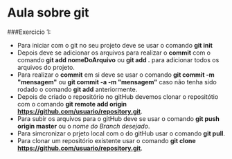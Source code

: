 # Aula sobre git
###Exercicio 1:

+ Para iniciar com o git no seu projeto deve se usar o comando __git init__  
+ Depois deve se adicionar os arquivos para realizar o **commit** com o comando __git add nomeDoArquivo__ ou __git add .__ para adicionar todos os arquivos do projeto.   
+ Para realizar o __commit__ em si deve se usar o comando **git commit -m "mensagem"** ou **git commit -a -m "mensagem"** caso não tenha sido rodado o comando **git add** anteriormente.  
+ Depois de criado o repositório no gitHub devemos clonar o repositótio com o comando **git remote add origin https://github.com/usuario/repository.git**.   
+ Para subir os arquivos para o gitHub deve se usar o comando **git push origin master** ou o _nome do Branch desejado_.  
+ Para simcronizar o prjeto local com o do gitHub usar o comando __git pull__.  
+ Para clonar um repositório existente usar o comando **git clone https://github.com/usuario/repository.git**.
